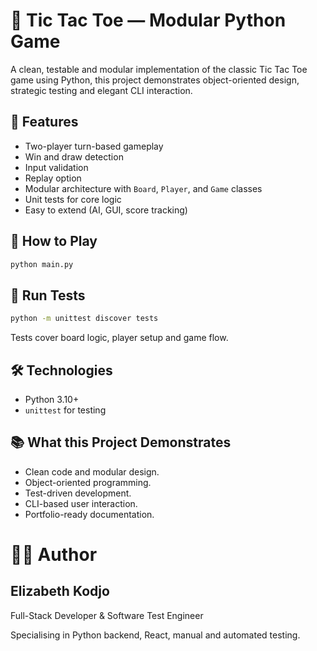 # 🎯 Tic Tac Toe — Modular Python Game

A clean, testable and modular implementation of the classic Tic Tac Toe game using Python, this project demonstrates object-oriented design, strategic testing and elegant CLI interaction.

## 🧩 Features

- Two-player turn-based gameplay
- Win and draw detection
- Input validation
- Replay option
- Modular architecture with `Board`, `Player`, and `Game` classes
- Unit tests for core logic
- Easy to extend (AI, GUI, score tracking)

## 🚀 How to Play

```bash
python main.py
```

## 🧪 Run Tests

```bash
python -m unittest discover tests
```

Tests cover board logic, player setup and game flow.

## 🛠️ Technologies

- Python 3.10+
- `unittest` for testing

## 📚 What this Project Demonstrates

- Clean code and modular design.
- Object-oriented programming.
- Test-driven development.
- CLI-based user interaction.
- Portfolio-ready documentation.

# 👩‍💻 Author

## Elizabeth Kodjo

Full-Stack Developer & Software Test Engineer

Specialising in Python backend, React, manual and automated testing.
